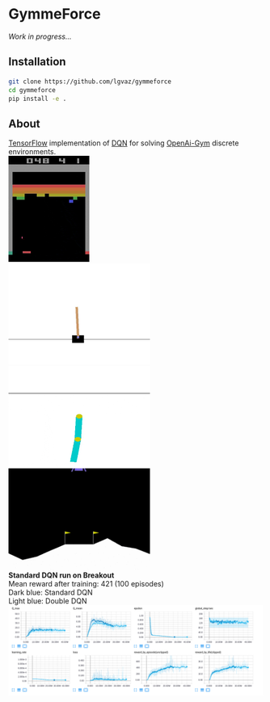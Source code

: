 # GymmeForce  
*Work in progress...*  
## Installation
```bash
git clone https://github.com/lgvaz/gymmeforce  
cd gymmeforce  
pip install -e .  
```
## About  
[TensorFlow](https://www.tensorflow.org/) implementation of [DQN](https://www.nature.com/nature/journal/v518/n7540/full/nature14236.html?foxtrotcallback=true) for solving [OpenAi-Gym](https://gym.openai.com/) discrete environments.  
![](assets/breakout.gif)    
<img src="assets/cart_pole.gif" width="280" height="200" />
<img src="assets/acrobot.gif" width="280" height="200" />
<img src="assets/lunar_lander.gif" width="280" height="200" />  
**Standard DQN run on Breakout**  
Mean reward after training: 421 (100 episodes)  
Dark blue: Standard DQN  
Light blue: Double DQN  
![Breakout reward](assets/breakout_plots.png)  


